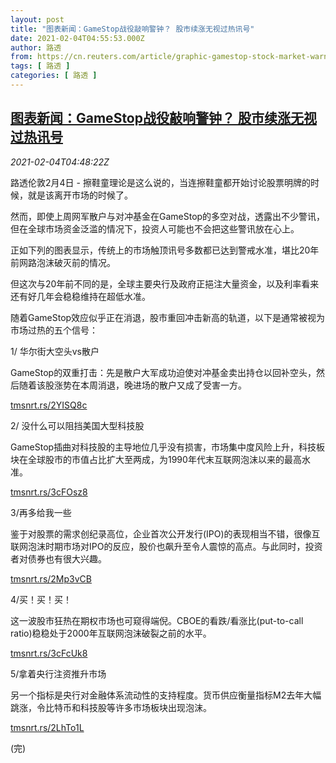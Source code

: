 ```yaml
---
layout: post
title: "图表新闻：GameStop战役敲响警钟？ 股市续涨无视过热讯号"
date: 2021-02-04T04:55:53.000Z
author: 路透
from: https://cn.reuters.com/article/graphic-gamestop-stock-market-warning-02-idCNKBS2A40H0
tags: [ 路透 ]
categories: [ 路透 ]
---
```

<!--1612414553000-->
[图表新闻：GameStop战役敲响警钟？ 股市续涨无视过热讯号](https://cn.reuters.com/article/graphic-gamestop-stock-market-warning-02-idCNKBS2A40H0)
------

<div>
<div><i>2021-02-04T04:48:22Z</i></div><p>路透伦敦2月4日 - 擦鞋童理论是这么说的，当连擦鞋童都开始讨论股票明牌的时候，就是该离开市场的时候了。</p><p>然而，即使上周网军散户与对冲基金在GameStop的多空对战，透露出不少警讯，但在全球市场资金泛滥的情况下，投资人可能也不会把这些警讯放在心上。</p><p>正如下列的图表显示，传统上的市场触顶讯号多数都已达到警戒水准，堪比20年前网路泡沫破灭前的情况。</p><p>但这次与20年前不同的是，全球主要央行及政府正挹注大量资金，以及利率看来还有好几年会稳稳维持在超低水准。</p><p>随着GameStop效应似乎正在消退，股市重回冲击新高的轨道，以下是通常被视为市场过热的五个信号：</p><p>1/ 华尔街大空头vs散户</p><p>GameStop的双重打击：先是散户大军成功迫使对冲基金卖出持仓以回补空头，然后随着该股涨势在本周消退，晚进场的散户又成了受害一方。</p><p><a href="https://tmsnrt.rs/2YISQ8c">tmsnrt.rs/2YISQ8c</a></p><p>2/ 没什么可以阻挡美国大型科技股</p><p>GameStop插曲对科技股的主导地位几乎没有损害，市场集中度风险上升，科技板块在全球股市的市值占比扩大至两成，为1990年代末互联网泡沫以来的最高水准。</p><p><a href="https://tmsnrt.rs/3cFOsz8">tmsnrt.rs/3cFOsz8</a></p><p>3/再多给我一些</p><p>鉴于对股票的需求创纪录高位，企业首次公开发行(IPO)的表现相当不错，很像互联网泡沫时期市场对IPO的反应，股价也飙升至令人震惊的高点。与此同时，投资者对债券也有很大兴趣。</p><p><a href="https://tmsnrt.rs/2Mp3vCB">tmsnrt.rs/2Mp3vCB</a></p><p>4/买！买！买！</p><p>这一波股市狂热在期权市场也可窥得端倪。CBOE的看跌/看涨比(put-to-call ratio)稳稳处于2000年互联网泡沫破裂之前的水平。</p><p><a href="https://tmsnrt.rs/3cFcUk8">tmsnrt.rs/3cFcUk8</a></p><p>5/拿着央行注资推升市场</p><p>另一个指标是央行对金融体系流动性的支持程度。货币供应衡量指标M2去年大幅跳涨，令比特币和科技股等许多市场板块出现泡沫。</p><p><a href="https://tmsnrt.rs/2LhTo1L">tmsnrt.rs/2LhTo1L</a></p><p>(完)</p>
</div>
